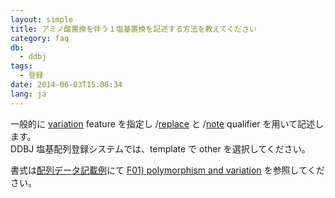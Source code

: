 ```yaml
---
layout: simple
title: アミノ酸置換を伴う１塩基置換を記述する方法を教えてください
category: faq
db:
  - ddbj
tags: 
  - 登録
date: 2014-06-03T15:08:34
lang: ja
---
```


一般的に 
[variation](/ddbj/features.html#variation) feature を指定し
 /[replace](/ddbj/qualifiers.html#replace) と
 /[note](/ddbj/qualifiers.html#note) qualifier を用いて記述します。    
DDBJ 塩基配列登録システムでは、template で other を選択してください。    

書式は[配列データ記載例](/ddbj/example.html)にて 
[F01) polymorphism and variation](/ddbj/example.html#F01) を参照してください。    
